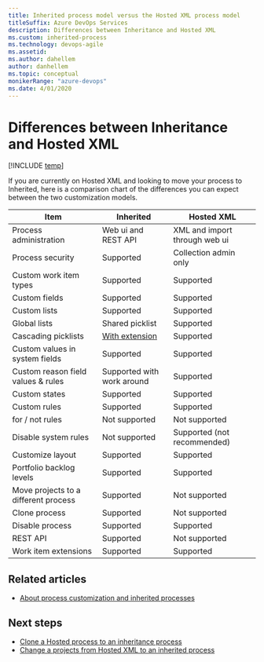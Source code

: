 ```yaml
---
title: Inherited process model versus the Hosted XML process model
titleSuffix: Azure DevOps Services
description: Differences between Inheritance and Hosted XML
ms.custom: inherited-process
ms.technology: devops-agile
ms.assetid:
ms.author: dahellem
author: danhellem
ms.topic: conceptual
monikerRange: "azure-devops"
ms.date: 4/01/2020
---
```


# Differences between Inheritance and Hosted XML

[!INCLUDE [temp](../../../boards/includes/version-vsts-plus-azdevserver-2019.md)]

If you are currently on Hosted XML and looking to move your process to Inherited, here is a comparison chart of the differences you can expect between the two customization models.

| Item                                 | Inherited                                                                                                      | Hosted XML                    |
| ------------------------------------ | -------------------------------------------------------------------------------------------------------------- | ----------------------------- |
| Process administration               | Web ui and REST API                                                                                            | XML and import through web ui |
| Process security                     | Supported                                                                                                      | Collection admin only         |
| Custom work item types               | Supported                                                                                                      | Supported                     |
| Custom fields                        | Supported                                                                                                      | Supported                     |
| Custom lists                         | Supported                                                                                                      | Supported                     |
| Global lists                         | Shared picklist                                                                                                | Supported                     |
| Cascading picklists                  | [With extension](https://marketplace.visualstudio.com/items?itemName=ms-devlabs.cascading-picklists-extension) | Supported                     |
| Custom values in system fields       | Supported                                                                                                      | Supported                     |
| Custom reason field values & rules   | Supported with work around                                                                                     | Supported                     |
| Custom states                        | Supported                                                                                                      | Supported                     |
| Custom rules                         | Supported                                                                                                      | Supported                     |
| for / not rules                      | Not supported                                                                                                  | Not supported                 |
| Disable system rules                 | Not supported                                                                                                  | Supported (not recommended)   |
| Customize layout                     | Supported                                                                                                      | Supported                     |
| Portfolio backlog levels              | Supported                                                                                                      | Supported                     |
| Move projects to a different process | Supported                                                                                                      | Not supported                 |
| Clone process                        | Supported                                                                                                      | Not supported                 |
| Disable process                      | Supported                                                                                                      | Supported                     |
| REST API                             | Supported                                                                                                      | Not supported                 |
| Work item extensions                 | Supported                                                                                                      | Supported                     |

## Related articles

- [About process customization and inherited processes](./inheritance-process-model.md)

## Next steps

- [Clone a Hosted process to an inheritance process](./upgrade-hosted-to-inherited.md)
- [Change a projects from Hosted XML to an inherited process](./change-process-from-hosted-to-inherited.md)